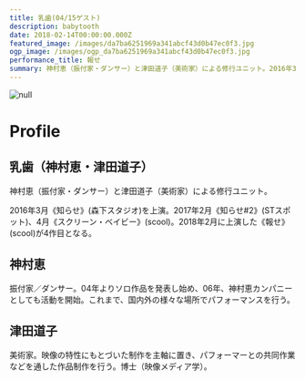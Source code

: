 ```yaml
---
title: 乳歯(04/15ゲスト)
description: babytooth
date: 2018-02-14T00:00:00.000Z
featured_image: /images/da7ba6251969a341abcf43d0b47ec0f3.jpg
ogp_image: /images/ogp_da7ba6251969a341abcf43d0b47ec0f3.jpg
performance_title: 報せ
summary: 神村恵（振付家・ダンサー）と津田道子（美術家）による修行ユニット。2016年3月《知らせ》(森下スタジオ)を上演。2017年2月《知らせ#2》(STスポット)、4月《スクリーン・ベイビー》(scool)。2018年2月に上演した《報せ》(scool)が4作目となる。
---
```

![null](/images/da7ba6251969a341abcf43d0b47ec0f3.jpg)

# Profile

## 乳歯（神村恵・津田道子）

神村恵（振付家・ダンサー）と津田道子（美術家）による修行ユニット。

2016年3月《知らせ》(森下スタジオ)を上演。2017年2月《知らせ#2》(STスポット)、4月《スクリーン・ベイビー》(scool)。2018年2月に上演した《報せ》(scool)が4作目となる。

## 神村恵

振付家／ダンサー。04年よりソロ作品を発表し始め、06年、神村恵カンパニーとしても活動を開始。これまで、国内外の様々な場所でパフォーマンスを行う。

## 津田道子

美術家。映像の特性にもとづいた制作を主軸に置き、パフォーマーとの共同作業などを通した作品制作を行う。博士（映像メディア学）。
